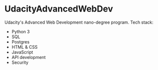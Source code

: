 # UdacityAdvancedWebDev
Udacity's Advanced Web Development nano-degree program.
Tech stack:
- Python 3
- SQL
- Postgres
- HTML & CSS
- JavaScript
- API development
- Security
